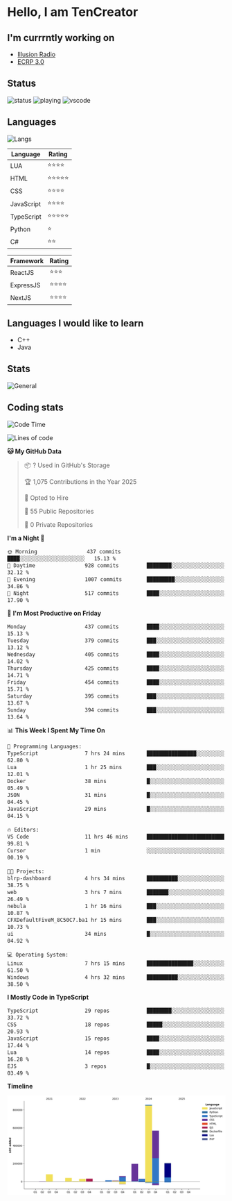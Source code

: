 # Hello, I am TenCreator

## I'm currrntly working on
- [Illusion Radio](https://illusionradio.co.uk/)
- [ECRP 3.0](http://github.com/Emerald-Coast-Roleplay/)

## Status
![status](https://api.statusbadges.me/badge/status/518334475038359555?simple=true&style=for-the-badge)
![playing](https://api.statusbadges.me/badge/playing/518334475038359555?style=for-the-badge)
![vscode](https://api.statusbadges.me/badge/vscode/518334475038359555?style=for-the-badge)

## Languages
![Langs](https://github-readme-stats.vercel.app/api/top-langs/?username=tencreator&layout=compact&theme=radical)


|Language|Rating|
|--------|------|
|LUA|⭐️⭐️⭐️⭐️|
|HTML|⭐️⭐️⭐️⭐️⭐️|
|CSS|⭐️⭐️⭐️⭐️|
|JavaScript|⭐️⭐️⭐️⭐️|
|TypeScript|⭐️⭐️⭐️⭐️⭐️|
|Python|⭐️|
|C#|⭐️⭐️ |

|Framework|Rating|
|--------|------|
|ReactJS|⭐️⭐️⭐|
|ExpressJS|⭐️⭐️⭐️⭐️|
|NextJS|⭐️⭐️⭐⭐️|

## Languages I would like to learn
- C++
- Java

## Stats
![General](https://github-readme-stats.vercel.app/api?username=tencreator&show_icons=true&theme=radical)

## Coding stats

<!--START_SECTION:waka-->
![Code Time](http://img.shields.io/badge/Code%20Time-491%20hrs%2038%20mins-blue)

![Lines of code](https://img.shields.io/badge/From%20Hello%20World%20I%27ve%20Written-2.1%20million%20lines%20of%20code-blue)

**🐱 My GitHub Data** 

> 📦 ? Used in GitHub's Storage 
 > 
> 🏆 1,075 Contributions in the Year 2025
 > 
> 💼 Opted to Hire
 > 
> 📜 55 Public Repositories 
 > 
> 🔑 0 Private Repositories 
 > 
**I'm a Night 🦉** 

```text
🌞 Morning                437 commits         ████░░░░░░░░░░░░░░░░░░░░░   15.13 % 
🌆 Daytime                928 commits         ████████░░░░░░░░░░░░░░░░░   32.12 % 
🌃 Evening                1007 commits        █████████░░░░░░░░░░░░░░░░   34.86 % 
🌙 Night                  517 commits         ████░░░░░░░░░░░░░░░░░░░░░   17.90 % 
```
📅 **I'm Most Productive on Friday** 

```text
Monday                   437 commits         ████░░░░░░░░░░░░░░░░░░░░░   15.13 % 
Tuesday                  379 commits         ███░░░░░░░░░░░░░░░░░░░░░░   13.12 % 
Wednesday                405 commits         ████░░░░░░░░░░░░░░░░░░░░░   14.02 % 
Thursday                 425 commits         ████░░░░░░░░░░░░░░░░░░░░░   14.71 % 
Friday                   454 commits         ████░░░░░░░░░░░░░░░░░░░░░   15.71 % 
Saturday                 395 commits         ███░░░░░░░░░░░░░░░░░░░░░░   13.67 % 
Sunday                   394 commits         ███░░░░░░░░░░░░░░░░░░░░░░   13.64 % 
```


📊 **This Week I Spent My Time On** 

```text
💬 Programming Languages: 
TypeScript               7 hrs 24 mins       ████████████████░░░░░░░░░   62.80 % 
Lua                      1 hr 25 mins        ███░░░░░░░░░░░░░░░░░░░░░░   12.01 % 
Docker                   38 mins             █░░░░░░░░░░░░░░░░░░░░░░░░   05.49 % 
JSON                     31 mins             █░░░░░░░░░░░░░░░░░░░░░░░░   04.45 % 
JavaScript               29 mins             █░░░░░░░░░░░░░░░░░░░░░░░░   04.15 % 

🔥 Editors: 
VS Code                  11 hrs 46 mins      █████████████████████████   99.81 % 
Cursor                   1 min               ░░░░░░░░░░░░░░░░░░░░░░░░░   00.19 % 

🐱‍💻 Projects: 
blrp-dashboard           4 hrs 34 mins       ██████████░░░░░░░░░░░░░░░   38.75 % 
web                      3 hrs 7 mins        ███████░░░░░░░░░░░░░░░░░░   26.49 % 
nebula                   1 hr 16 mins        ███░░░░░░░░░░░░░░░░░░░░░░   10.87 % 
CFXDefaultFiveM_8C50C7.ba1 hr 15 mins        ███░░░░░░░░░░░░░░░░░░░░░░   10.73 % 
ui                       34 mins             █░░░░░░░░░░░░░░░░░░░░░░░░   04.92 % 

💻 Operating System: 
Linux                    7 hrs 15 mins       ███████████████░░░░░░░░░░   61.50 % 
Windows                  4 hrs 32 mins       ██████████░░░░░░░░░░░░░░░   38.50 % 
```

**I Mostly Code in TypeScript** 

```text
TypeScript               29 repos            ████████░░░░░░░░░░░░░░░░░   33.72 % 
CSS                      18 repos            █████░░░░░░░░░░░░░░░░░░░░   20.93 % 
JavaScript               15 repos            ████░░░░░░░░░░░░░░░░░░░░░   17.44 % 
Lua                      14 repos            ████░░░░░░░░░░░░░░░░░░░░░   16.28 % 
EJS                      3 repos             █░░░░░░░░░░░░░░░░░░░░░░░░   03.49 % 
```



**Timeline**

![Lines of Code chart](https://raw.githubusercontent.com/tencreator/tencreator/main/assets/bar_graph.png)


<!--END_SECTION:waka-->
